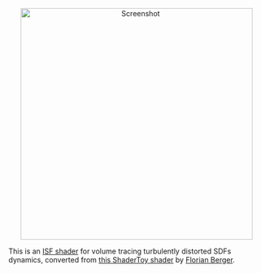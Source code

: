 <p align="center">
  <img width="456" alt="Screenshot" src="https://github.com/user-attachments/assets/80aabc87-5923-4893-a3f7-705b41987789" />
</p>

This is an [ISF shader](https://isf.video) for volume tracing turbulently
distorted SDFs dynamics, converted from
[this ShaderToy shader](https://www.shadertoy.com/view/W3SSRm) by
[Florian Berger](https://www.flockaroo.at).
